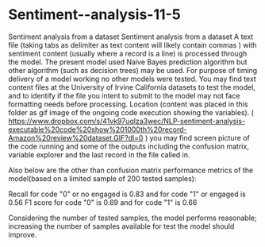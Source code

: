 # Sentiment--analysis-11-5
Sentiment analysis from a dataset
Sentiment analysis from a dataset A text file (taking tabs as delimiter as text content will likely contain commas )
with sentiment content (usually where a record is a line) is processed through the model. The present model used Naive Bayes 
prediction algorithm but other algorithm (such as decision trees) may be used. For purpose of timing delivery of a model working
no other models were tested.
You may find text content files at the University of Irvine California datasets to test the model, and to identify if the file you
intent to submit to the model may not face formatting needs before processing. 
Location (content was placed in this folder as gif image of the ongoing code execution showing the variables).
( https://www.dropbox.com/s/41vk97uqlza3wec/NLP-sentiment-analysis-executable%20code%20show%201000th%20record-Amazon%20review%20dataset.GIF?dl=0 ) you may find screen picture of the code running and some of the outputs including the confusion matrix, variable explorer and the last record in the file called in.

Also below are the other than confusion matrix performance metrics of the model(based on a limited sample of 200 tested samples):

Recall for code "0" or no engaged is 0.83  and for code "1" or engaged is 0.56
F1 score for code "0" is 0.69 and for code "1" is 0.66

Considering the number of tested samples, the model performs reasonable; increasing the number of samples available for test the model
should improve.

